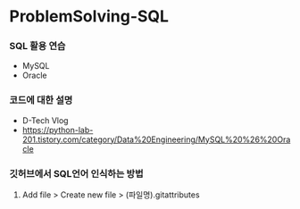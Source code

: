 # ProblemSolving-SQL
###  SQL 활용 연습

* MySQL
* Oracle



### 코드에 대한 설명

* D-Tech Vlog
* https://python-lab-201.tistory.com/category/Data%20Engineering/MySQL%20%26%20Oracle



### 깃허브에서 SQL언어 인식하는 방법
1. Add file > Create new file > (파일명).gitattributes
